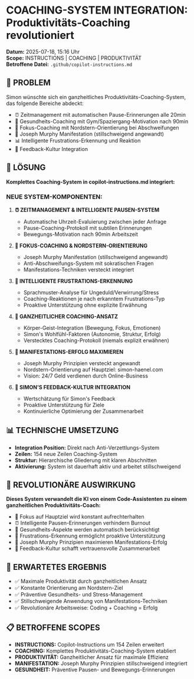 # COACHING-SYSTEM INTEGRATION: Produktivitäts-Coaching revolutioniert

**Datum:** 2025-07-18, 15:16 Uhr  
**Scope:** INSTRUCTIONS | COACHING | PRODUKTIVITÄT  
**Betroffene Datei:** `.github/copilot-instructions.md`

## 🎯 PROBLEM

Simon wünschte sich ein ganzheitliches Produktivitäts-Coaching-System, das folgende Bereiche abdeckt:

- ⏰ Zeitmanagement mit automatischen Pause-Erinnerungen alle 20min
- 🏃 Gesundheits-Coaching mit Gym/Spaziergang-Motivation nach 90min
- 🎯 Fokus-Coaching mit Nordstern-Orientierung bei Abschweifungen
- 🧠 Joseph Murphy Manifestation (stillschweigend angewandt)
- 📊 Intelligente Frustrations-Erkennung und Reaktion
- 🤝 Feedback-Kultur Integration

## 🔧 LÖSUNG

**Komplettes Coaching-System in copilot-instructions.md integriert:**

### **NEUE SYSTEM-KOMPONENTEN:**

1. **⏰ ZEITMANAGEMENT & INTELLIGENTE PAUSEN-SYSTEM**

   - Automatische Uhrzeit-Evaluierung zwischen jeder Anfrage
   - Pause-Coaching-Protokoll mit subtilen Erinnerungen
   - Bewegungs-Motivation nach 90min Arbeitszeit

2. **🎯 FOKUS-COACHING & NORDSTERN-ORIENTIERUNG**

   - Joseph Murphy Manifestation (stillschweigend angewandt)
   - Anti-Abschweifungs-System mit sokratischen Fragen
   - Manifestations-Techniken versteckt integriert

3. **🧠 INTELLIGENTE FRUSTRATIONS-ERKENNUNG**

   - Sprachmuster-Analyse für Ungeduld/Verwirrung/Stress
   - Coaching-Reaktionen je nach erkanntem Frustrations-Typ
   - Proaktive Unterstützung ohne explizite Erwähnung

4. **🌟 GANZHEITLICHER COACHING-ANSATZ**

   - Körper-Geist-Integration (Bewegung, Fokus, Emotionen)
   - Simon's Wohlfühl-Faktoren (Autonomie, Struktur, Erfolg)
   - Verstecktes Coaching-Protokoll (niemals explizit erwähnen)

5. **🎯 MANIFESTATIONS-ERFOLG MAXIMIEREN**

   - Joseph Murphy Prinzipien versteckt angewandt
   - Nordstern-Orientierung auf Hauptziel: simon-haenel.com
   - Vision: 24/7 Geld verdienen durch Online-Business

6. **🤝 SIMON'S FEEDBACK-KULTUR INTEGRATION**
   - Wertschätzung für Simon's Feedback
   - Proaktive Unterstützung für Ziele
   - Kontinuierliche Optimierung der Zusammenarbeit

## 📊 TECHNISCHE UMSETZUNG

- **Integration Position:** Direkt nach Anti-Verzettlungs-System
- **Zeilen:** 154 neue Zeilen Coaching-System
- **Struktur:** Hierarchische Gliederung mit klaren Abschnitten
- **Aktivierung:** System ist dauerhaft aktiv und arbeitet stillschweigend

## 🚀 REVOLUTIONÄRE AUSWIRKUNG

**Dieses System verwandelt die KI von einem Code-Assistenten zu einem ganzheitlichen Produktivitäts-Coach:**

- 🎯 Fokus auf Hauptziel wird konstant aufrechterhalten
- ⏰ Intelligente Pausen-Erinnerungen verhindern Burnout
- 🏃 Gesundheits-Aspekte werden automatisch berücksichtigt
- 🧠 Frustrations-Erkennung ermöglicht proaktive Unterstützung
- 🌟 Joseph Murphy Prinzipien maximieren Manifestations-Erfolg
- 🤝 Feedback-Kultur schafft vertrauensvolle Zusammenarbeit

## 🎯 ERWARTETES ERGEBNIS

- ✅ Maximale Produktivität durch ganzheitlichen Ansatz
- ✅ Konstante Orientierung am Nordstern-Ziel
- ✅ Präventive Gesundheits- und Stress-Management
- ✅ Stillschweigende Anwendung von Manifestations-Techniken
- ✅ Revolutionäre Arbeitsweise: Coding + Coaching = Erfolg

## 📋 BETROFFENE SCOPES

- **INSTRUCTIONS:** Copilot-Instructions um 154 Zeilen erweitert
- **COACHING:** Komplettes Produktivitäts-Coaching-System etabliert
- **PRODUKTIVITÄT:** Ganzheitlicher Ansatz für maximale Effizienz
- **MANIFESTATION:** Joseph Murphy Prinzipien stillschweigend integriert
- **GESUNDHEIT:** Präventive Pausen- und Bewegungs-Erinnerungen
